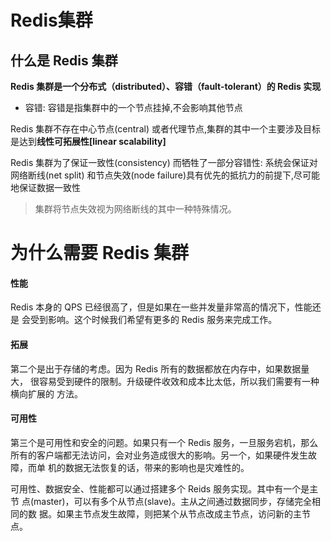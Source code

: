 # Redis集群

## 什么是 Redis 集群

**Redis 集群是一个分布式（distributed）、容错（fault-tolerant）的 Redis 实现**

- 容错: 容错是指集群中的一个节点挂掉,不会影响其他节点

Redis 集群不存在中心节点(central) 或者代理节点,集群的其中一个主要涉及目标是达到**线性可拓展性[linear scalability]**

Redis 集群为了保证一致性(consistency) 而牺牲了一部分容错性: 系统会保证对网络断线(net split) 和节点失效(node failure)具有优先的抵抗力的前提下,尽可能地保证数据一致性

> 集群将节点失效视为网络断线的其中一种特殊情况。

# 为什么需要 Redis 集群

#### 性能

Redis 本身的 QPS 已经很高了，但是如果在一些并发量非常高的情况下，性能还是 会受到影响。这个时候我们希望有更多的 Redis 服务来完成工作。

#### 拓展

第二个是出于存储的考虑。因为 Redis 所有的数据都放在内存中，如果数据量大， 很容易受到硬件的限制。升级硬件收效和成本比太低，所以我们需要有一种横向扩展的 方法。

#### 可用性

第三个是可用性和安全的问题。如果只有一个 Redis 服务，一旦服务宕机，那么所有的客户端都无法访问，会对业务造成很大的影响。另一个，如果硬件发生故障，而单 机的数据无法恢复的话，带来的影响也是灾难性的。

可用性、数据安全、性能都可以通过搭建多个 Reids 服务实现。其中有一个是主节 点(master)，可以有多个从节点(slave)。主从之间通过数据同步，存储完全相同的数 据。如果主节点发生故障，则把某个从节点改成主节点，访问新的主节点。

